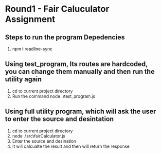 # Round1 - Fair Caluculator Assignment

## Steps to run the program Depedencies

1. npm i readline-sync

## Using test_program, Its routes are hardcoded, you can change them manually and then run the utility again

1. cd to current project directory
2. Run the command node .\test_program.js

## Using full utility program, which will ask the user to enter the source and desintation

1.  cd to current project directory
2.  node .\src\fairCalculator.js
3.  Enter the source and desination
4.  It will calcualte the result and then will return the response
